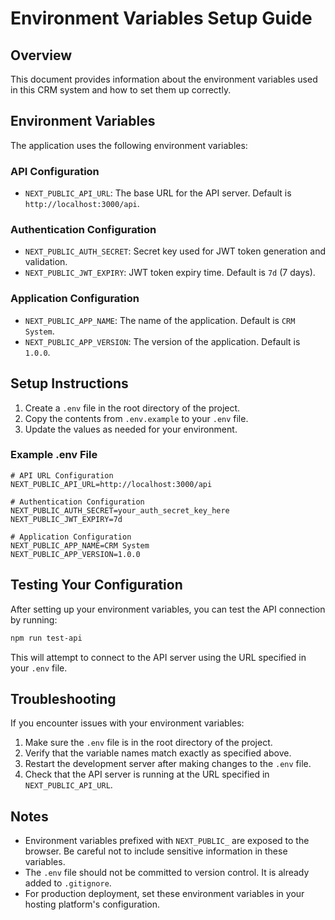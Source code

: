 # Environment Variables Setup Guide

## Overview

This document provides information about the environment variables used in this CRM system and how to set them up correctly.

## Environment Variables

The application uses the following environment variables:

### API Configuration

- `NEXT_PUBLIC_API_URL`: The base URL for the API server. Default is `http://localhost:3000/api`.

### Authentication Configuration

- `NEXT_PUBLIC_AUTH_SECRET`: Secret key used for JWT token generation and validation.
- `NEXT_PUBLIC_JWT_EXPIRY`: JWT token expiry time. Default is `7d` (7 days).

### Application Configuration

- `NEXT_PUBLIC_APP_NAME`: The name of the application. Default is `CRM System`.
- `NEXT_PUBLIC_APP_VERSION`: The version of the application. Default is `1.0.0`.

## Setup Instructions

1. Create a `.env` file in the root directory of the project.
2. Copy the contents from `.env.example` to your `.env` file.
3. Update the values as needed for your environment.

### Example .env File

```
# API URL Configuration
NEXT_PUBLIC_API_URL=http://localhost:3000/api

# Authentication Configuration
NEXT_PUBLIC_AUTH_SECRET=your_auth_secret_key_here
NEXT_PUBLIC_JWT_EXPIRY=7d

# Application Configuration
NEXT_PUBLIC_APP_NAME=CRM System
NEXT_PUBLIC_APP_VERSION=1.0.0
```

## Testing Your Configuration

After setting up your environment variables, you can test the API connection by running:

```bash
npm run test-api
```

This will attempt to connect to the API server using the URL specified in your `.env` file.

## Troubleshooting

If you encounter issues with your environment variables:

1. Make sure the `.env` file is in the root directory of the project.
2. Verify that the variable names match exactly as specified above.
3. Restart the development server after making changes to the `.env` file.
4. Check that the API server is running at the URL specified in `NEXT_PUBLIC_API_URL`.

## Notes

- Environment variables prefixed with `NEXT_PUBLIC_` are exposed to the browser. Be careful not to include sensitive information in these variables.
- The `.env` file should not be committed to version control. It is already added to `.gitignore`.
- For production deployment, set these environment variables in your hosting platform's configuration.